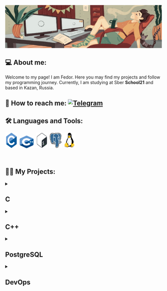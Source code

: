 <img src="images/header.png"/>

## 💻 About me:
Welcome to my page! I am Fedor. Here you may find my projects and follow my programming journey. 
Currently, I am studying at Sber **School21** and based in Kazan, Russia.

## 📲 How to reach me: <a href="https://t.me/sleepy_dopeknight"><img src="https://img.shields.io/badge/Telegram-blue?style=for-the-badge&logo=telegram&logoColor=white" alt="Telegram" width="95"/> </a>


<h2 align="left"> 🛠️ Languages and Tools:</h2>
<p align="left">
    <img src="https://raw.githubusercontent.com/devicons/devicon/master/icons/c/c-original.svg" alt="c" width="40" height="50"/> </a>
    <img src="https://raw.githubusercontent.com/devicons/devicon/master/icons/cplusplus/cplusplus-original.svg" alt="cplusplus" width="50" height="40"/> </a>
    <img src="https://raw.githubusercontent.com/devicons/devicon/master/icons/bash/bash-original.svg" alt="bash" width="40" height="50"/> </a>
    <img src="https://raw.githubusercontent.com/devicons/devicon/master/icons/postgresql/postgresql-original.svg" alt="postgresql" width="40" height="50"/> </a> 
    <img src="https://raw.githubusercontent.com/devicons/devicon/master/icons/linux/linux-original.svg" alt="linux" width="40" height="50"/> </a> 
</p>

<br />
<h2> 🧑‍💻 My Projects: </h2>

<details>
  <summary><h2>C</h2></summary>

| Project name                                                                                                                                                                                                                                                                                                                                                             | Description                                                                                                                                                                                                                                                                                                                                                                                                                                                                                                                                                                                                                                                                                                                                                                                                                                                                                                              |
|--------------------------------------------------------------------------------------------------------------------------------------------------------------------------------------------------------------------------------------------------------------------------------------------------------------------------------------------------------------------------|--------------------------------------------------------------------------------------------------------------------------------------------------------------------------------------------------------------------------------------------------------------------------------------------------------------------------------------------------------------------------------------------------------------------------------------------------------------------------------------------------------------------------------------------------------------------------------------------------------------------------------------------------------------------------------------------------------------------------------------------------------------------------------------------------------------------------------------------------------------------------------------------------------------------------|
| <h4> <p align=center> [Bash_Utilities_C](https://github.com/SleepyDopeKnight/Bash_Utilities_C)  </p> </h4>                                                                                                                                                                                                                                                                                                 | In this project i learn and develop basic Bash utilities for working with C programming language texts. These utilities (cat and grep) are often used in the Linux terminal. As part of the project i’ll learn the organization of the Bash utilities and solidify knowledge of structured programming. <br><br> **[Tools: C, Bash, Makefile]**                                                                                                                                                                                                                                                                                                                                                                                                                                                                                                                                                                                                                                                                                       |
| <h4> <p align=center> [String_functions_C](https://github.com/SleepyDopeKnight/String_functions_C)  </p> </h4>                                                                                                                                                                                                                                                                                                 | In this project i develop my own implementation of the string.h library in C programming language with some additions. The string.h library is the main C library for string processing. As part of the project i work on tasks with string data and consolidate the structured approach. <br><br> **[Tools: C, Unit-tests, Makefile]**                                                                                                                                                                                                                                                                                                                                                                                                                                                                                                                                                                                                                                                                                       |
| <h4> <p align=center> [Matrix.h_C](https://github.com/SleepyDopeKnight/Matrix.h_C)  </p> </h4>                                                                                                                                                                                                                                                                                             | In this project i implement my own library for processing numerical matrices in the C programming language. Matrices are one of the basic data structures in programming, e.g. they are used to represent table values, for computational tasks and neural networks. <br><br> **[Tools: C, Unit-tests, Makefile]**                                                                                                                                                                                                                                                                                                                                                                                                                                                                                                                                                                                                                                                                             |
| <h4> <p align=center> [Smart_Calculator_C/Qt](https://github.com/SleepyDopeKnight/Smart_Calculator_C-Qt) </p> </h4>                                                                                                                                                                                                                                                                                     | In this project, i implement in C programming language using the structural approach an extended version of the usual calculator that can be found in the standard applications of every operating system. <br><br> **[Tools: C, Unit-tests, Makefile, Qt]**                                                                                                                                                                                                                                                                                                                                                                                                                                                                                                                                                                               |
| &nbsp;&nbsp;&nbsp;&nbsp;&nbsp;&nbsp;&nbsp;&nbsp;&nbsp;&nbsp;&nbsp;&nbsp;&nbsp;&nbsp;&nbsp;&nbsp;&nbsp;&nbsp;&nbsp;&nbsp;&nbsp;&nbsp;&nbsp;&nbsp;&nbsp;&nbsp;&nbsp;&nbsp;&nbsp;&nbsp;&nbsp;&nbsp;&nbsp;&nbsp;&nbsp;&nbsp;&nbsp;&nbsp;&nbsp;&nbsp;&nbsp;&nbsp;&nbsp;&nbsp;&nbsp;&nbsp;&nbsp;&nbsp;&nbsp;&nbsp;&nbsp;&nbsp;&nbsp;&nbsp;&nbsp;&nbsp;&nbsp;&nbsp;&nbsp;&nbsp; | &nbsp;&nbsp;&nbsp;&nbsp;&nbsp;&nbsp;&nbsp;&nbsp;&nbsp;&nbsp;&nbsp;&nbsp;&nbsp;&nbsp;&nbsp;&nbsp;&nbsp;&nbsp;&nbsp;&nbsp;&nbsp;&nbsp;&nbsp;&nbsp;&nbsp;&nbsp;&nbsp;&nbsp;&nbsp;&nbsp;&nbsp;&nbsp;&nbsp;&nbsp;&nbsp;&nbsp;&nbsp;&nbsp;&nbsp;&nbsp;&nbsp;&nbsp;&nbsp;&nbsp;&nbsp;&nbsp;&nbsp;&nbsp;&nbsp;&nbsp;&nbsp;&nbsp;&nbsp;&nbsp;&nbsp;&nbsp;&nbsp;&nbsp;&nbsp;&nbsp;&nbsp;&nbsp;&nbsp;&nbsp;&nbsp;&nbsp;&nbsp;&nbsp;&nbsp;&nbsp;&nbsp;&nbsp;&nbsp;&nbsp;&nbsp;&nbsp;&nbsp;&nbsp;&nbsp;&nbsp;&nbsp;&nbsp;&nbsp;&nbsp;&nbsp;&nbsp;&nbsp;&nbsp;&nbsp;&nbsp;&nbsp;&nbsp;&nbsp;&nbsp;&nbsp;&nbsp;&nbsp;&nbsp;&nbsp;&nbsp;&nbsp;&nbsp;&nbsp;&nbsp;&nbsp;&nbsp;&nbsp;&nbsp;&nbsp;&nbsp;&nbsp;&nbsp;&nbsp;&nbsp;&nbsp;&nbsp;&nbsp;&nbsp;&nbsp;&nbsp;&nbsp;&nbsp;&nbsp;&nbsp;&nbsp;&nbsp;&nbsp;&nbsp;&nbsp;&nbsp;&nbsp;&nbsp;&nbsp;&nbsp;&nbsp;&nbsp;&nbsp;&nbsp;&nbsp;&nbsp;&nbsp;&nbsp;&nbsp;&nbsp;&nbsp;&nbsp;&nbsp;&nbsp; |

</details>
<details>
  <summary><h2>C++</h2></summary>

| Project name                                                                                                                                                                                                                                                                                                                                                             | Description                                                                                                                                                                                                                                                                                                                                                                                                                                                                                                                                                                                                                                                                                                                                                                                                                                                                                                              |
|--------------------------------------------------------------------------------------------------------------------------------------------------------------------------------------------------------------------------------------------------------------------------------------------------------------------------------------------------------------------------|--------------------------------------------------------------------------------------------------------------------------------------------------------------------------------------------------------------------------------------------------------------------------------------------------------------------------------------------------------------------------------------------------------------------------------------------------------------------------------------------------------------------------------------------------------------------------------------------------------------------------------------------------------------------------------------------------------------------------------------------------------------------------------------------------------------------------------------------------------------------------------------------------------------------------|
| <h4> <p align=center> [Matrix.h_CPP](https://github.com/SleepyDopeKnight/Matrix.h_CPP)  </p> </h4>                                                                                                                                                                                                                                                                                             | In this project, i implement the matrix library that i already know from the s21_matrix project, but this time i using the object-oriented approach (see materials). The object-oriented approach allows to implement a library for matrices as a separate class whose objects have defined operations. <br><br> **[Tools: C++, GTests, Makefile]**                                                                                                                                                                                                                                                                                                                                                                                                                                                                                                                                                                                                                                                                                       |
| <h4> <p align=center> [Containers_CPP](https://github.com/SleepyDopeKnight/Containers_CPP)  </p> </h4>                                                                                                                                                                                                                                                                                             | In this project, i implement the matrix library that i already know from the s21_matrix project, but this time i using the object-oriented approach (see materials). The object-oriented approach allows to implement a library for matrices as a separate class whose objects have defined operations. <br><br> **[Tools: C++, GTests, Makefile]**                                                                                                                                                                                                                                                                                                                                                                                                                                                                                                                                                                                                                                                                                       |
| <h4> <p align=center> [Smart_Calculator_CPP/Qt](https://github.com/SleepyDopeKnight/Smart_Calculator_CPP-Qt)  </p> </h4>                                                                                                                                                                                                                                                                                             | In this project i need to implement an extended version of the standard calculator in C++ in the object-oriented programming paradigm, implementing the same functions as the previously developed application in Smart_Calcalculator project. <br><br> **[Tools: C++, GTests, Makefile, Qt]**                                                                                                                                                                                                                                                                                                                                                                                                                                                                                                                                                                                                                                                                                       |
| &nbsp;&nbsp;&nbsp;&nbsp;&nbsp;&nbsp;&nbsp;&nbsp;&nbsp;&nbsp;&nbsp;&nbsp;&nbsp;&nbsp;&nbsp;&nbsp;&nbsp;&nbsp;&nbsp;&nbsp;&nbsp;&nbsp;&nbsp;&nbsp;&nbsp;&nbsp;&nbsp;&nbsp;&nbsp;&nbsp;&nbsp;&nbsp;&nbsp;&nbsp;&nbsp;&nbsp;&nbsp;&nbsp;&nbsp;&nbsp;&nbsp;&nbsp;&nbsp;&nbsp;&nbsp;&nbsp;&nbsp;&nbsp;&nbsp;&nbsp;&nbsp;&nbsp;&nbsp;&nbsp;&nbsp;&nbsp;&nbsp;&nbsp;&nbsp;&nbsp; | &nbsp;&nbsp;&nbsp;&nbsp;&nbsp;&nbsp;&nbsp;&nbsp;&nbsp;&nbsp;&nbsp;&nbsp;&nbsp;&nbsp;&nbsp;&nbsp;&nbsp;&nbsp;&nbsp;&nbsp;&nbsp;&nbsp;&nbsp;&nbsp;&nbsp;&nbsp;&nbsp;&nbsp;&nbsp;&nbsp;&nbsp;&nbsp;&nbsp;&nbsp;&nbsp;&nbsp;&nbsp;&nbsp;&nbsp;&nbsp;&nbsp;&nbsp;&nbsp;&nbsp;&nbsp;&nbsp;&nbsp;&nbsp;&nbsp;&nbsp;&nbsp;&nbsp;&nbsp;&nbsp;&nbsp;&nbsp;&nbsp;&nbsp;&nbsp;&nbsp;&nbsp;&nbsp;&nbsp;&nbsp;&nbsp;&nbsp;&nbsp;&nbsp;&nbsp;&nbsp;&nbsp;&nbsp;&nbsp;&nbsp;&nbsp;&nbsp;&nbsp;&nbsp;&nbsp;&nbsp;&nbsp;&nbsp;&nbsp;&nbsp;&nbsp;&nbsp;&nbsp;&nbsp;&nbsp;&nbsp;&nbsp;&nbsp;&nbsp;&nbsp;&nbsp;&nbsp;&nbsp;&nbsp;&nbsp;&nbsp;&nbsp;&nbsp;&nbsp;&nbsp;&nbsp;&nbsp;&nbsp;&nbsp;&nbsp;&nbsp;&nbsp;&nbsp;&nbsp;&nbsp;&nbsp;&nbsp;&nbsp;&nbsp;&nbsp;&nbsp;&nbsp;&nbsp;&nbsp;&nbsp;&nbsp;&nbsp;&nbsp;&nbsp;&nbsp;&nbsp;&nbsp;&nbsp;&nbsp;&nbsp;&nbsp;&nbsp;&nbsp;&nbsp;&nbsp;&nbsp;&nbsp;&nbsp;&nbsp;&nbsp;&nbsp;&nbsp;&nbsp;&nbsp; |

</details>
<details>
  <summary><h2>PostgreSQL</h2></summary>

| Project name                                                                                                                                                                                                                                                                                                                                                             | Description                                                                                                                                                                                                                                                                                                                                                                                                                                                                                                                                                                                                                                                                                                                                                                                                                                                                                                              |
|--------------------------------------------------------------------------------------------------------------------------------------------------------------------------------------------------------------------------------------------------------------------------------------------------------------------------------------------------------------------------|--------------------------------------------------------------------------------------------------------------------------------------------------------------------------------------------------------------------------------------------------------------------------------------------------------------------------------------------------------------------------------------------------------------------------------------------------------------------------------------------------------------------------------------------------------------------------------------------------------------------------------------------------------------------------------------------------------------------------------------------------------------------------------------------------------------------------------------------------------------------------------------------------------------------------|
| <h4> <p align=center> [Introduction_to_SQL](https://github.com/SleepyDopeKnight/Introduction_to_SQL)  </p>  </h4>                                                                                                                                                                                                                                                                  | A 10-day intensive, aimed at gaining basic skills of working with postgreSQL.<br><br> **[Tools: PostgreSQL]**                                                                                                                                                                                                                                                                                                                                                                                                                                                                                                                                                                                                                                                                                                                                                                                                                                            |
| <h4> <p align=center> [School_Info_SQL](https://github.com/SleepyDopeKnight/School_Info_SQL)  </p>  </h4>                                                                                                                                                                                                                                                                                            | In this project, i have to put my knowledge of SQL into practice.  I need to create a database with data about School 21 and write procedures and functions to retrieve information, as well as procedures and triggers to change it.<br><br> **[Tools: PostgreSQL]**                                                                                                                                                                                                                                                                                                                                                                                                                                                                                                                                                                                                                                                                                                                                         |
| <h4> <p align=center> [Retail_Analytics_SQL](https://github.com/SleepyDopeKnight/Retail_Analytics_SQL)        </p>  </h4>                                                                                                                                                                                                                                                                  | In this project i put into practice your knowledge of SQL. I need to create a database with knowledge of retailers' customers, and write the views and procedures needed to create personal offers.<br><br> **[Tools: PostgreSQL]**                                                                                                                                                                                                                                                                                                                                                                                                                                                                                                                                                                                                                                                                                                                                                                              |
| &nbsp;&nbsp;&nbsp;&nbsp;&nbsp;&nbsp;&nbsp;&nbsp;&nbsp;&nbsp;&nbsp;&nbsp;&nbsp;&nbsp;&nbsp;&nbsp;&nbsp;&nbsp;&nbsp;&nbsp;&nbsp;&nbsp;&nbsp;&nbsp;&nbsp;&nbsp;&nbsp;&nbsp;&nbsp;&nbsp;&nbsp;&nbsp;&nbsp;&nbsp;&nbsp;&nbsp;&nbsp;&nbsp;&nbsp;&nbsp;&nbsp;&nbsp;&nbsp;&nbsp;&nbsp;&nbsp;&nbsp;&nbsp;&nbsp;&nbsp;&nbsp;&nbsp;&nbsp;&nbsp;&nbsp;&nbsp;&nbsp;&nbsp;&nbsp;&nbsp; | &nbsp;&nbsp;&nbsp;&nbsp;&nbsp;&nbsp;&nbsp;&nbsp;&nbsp;&nbsp;&nbsp;&nbsp;&nbsp;&nbsp;&nbsp;&nbsp;&nbsp;&nbsp;&nbsp;&nbsp;&nbsp;&nbsp;&nbsp;&nbsp;&nbsp;&nbsp;&nbsp;&nbsp;&nbsp;&nbsp;&nbsp;&nbsp;&nbsp;&nbsp;&nbsp;&nbsp;&nbsp;&nbsp;&nbsp;&nbsp;&nbsp;&nbsp;&nbsp;&nbsp;&nbsp;&nbsp;&nbsp;&nbsp;&nbsp;&nbsp;&nbsp;&nbsp;&nbsp;&nbsp;&nbsp;&nbsp;&nbsp;&nbsp;&nbsp;&nbsp;&nbsp;&nbsp;&nbsp;&nbsp;&nbsp;&nbsp;&nbsp;&nbsp;&nbsp;&nbsp;&nbsp;&nbsp;&nbsp;&nbsp;&nbsp;&nbsp;&nbsp;&nbsp;&nbsp;&nbsp;&nbsp;&nbsp;&nbsp;&nbsp;&nbsp;&nbsp;&nbsp;&nbsp;&nbsp;&nbsp;&nbsp;&nbsp;&nbsp;&nbsp;&nbsp;&nbsp;&nbsp;&nbsp;&nbsp;&nbsp;&nbsp;&nbsp;&nbsp;&nbsp;&nbsp;&nbsp;&nbsp;&nbsp;&nbsp;&nbsp;&nbsp;&nbsp;&nbsp;&nbsp;&nbsp;&nbsp;&nbsp;&nbsp;&nbsp;&nbsp;&nbsp;&nbsp;&nbsp;&nbsp;&nbsp;&nbsp;&nbsp;&nbsp;&nbsp;&nbsp;&nbsp;&nbsp;&nbsp;&nbsp;&nbsp;&nbsp;&nbsp;&nbsp;&nbsp;&nbsp;&nbsp;&nbsp;&nbsp;&nbsp;&nbsp;&nbsp;&nbsp;&nbsp; |

</details>
<details>
  <summary><h2>DevOps</h2></summary>

| Project name                                                                                                                                                                                                                                                                                                                                                             | Description                                                                                                                                                                                                                                                                                                                                                                                                                                                                                                                                                                                                                                                                                                                                                                                                                                                                                                              |
|--------------------------------------------------------------------------------------------------------------------------------------------------------------------------------------------------------------------------------------------------------------------------------------------------------------------------------------------------------------------------|--------------------------------------------------------------------------------------------------------------------------------------------------------------------------------------------------------------------------------------------------------------------------------------------------------------------------------------------------------------------------------------------------------------------------------------------------------------------------------------------------------------------------------------------------------------------------------------------------------------------------------------------------------------------------------------------------------------------------------------------------------------------------------------------------------------------------------------------------------------------------------------------------------------------------|
| <h4> <p align=center> [Linux_Local_Network](https://github.com/SleepyDopeKnight/Linux_Local_Network)  </p>  </h4>                                                                                                                                                                                                                                                                  | Linux local networks configuration on virtual machines.<br><br> **[Tools: Bash]**                                                                                                                                                                                                                                                                                                                                                                                                                                                                                                                                                                                                                                                                                                                                                                                                                                            |
| <h4> <p align=center> [Monitoring_System_v1](https://github.com/SleepyDopeKnight/Monitoring_System_v1)  </p>  </h4>                                                                                                                                                                                                                                                                                            | Linux basic bash scripting and system research.<br><br> **[Tools: Bash]**                                                                                                                                                                                                                                                                                                                                                                                                                                                                                                                                                                                                                                                                                                                                         |
| <h4> <p align=center> [Monitoring_System_v2](https://github.com/SleepyDopeKnight/Monitoring_System_v2)        </p>  </h4>                                                                                                                                                                                                                                                                  | Real-time monitoring and research of the system status.<br><br> **[Tools: Bash, node-exporter, Prometheus, Grafana, nginx]**                                                                                                                                                                                                                                                                                                                                                                                                                                                                                                                                                                                                                                                                                                                                                                              |
| <h4> <p align=center> [Docker_nginx](https://github.com/SleepyDopeKnight/Docker_nginx)        </p>  </h4>                                                                                                                                                                                                                                                                  | Introduction to docker. Developing a simple docker image for your own server.<br><br> **[Tools: Bash, Docker, nginx]**                                                                                                                                                                                                                                                                                                                                                                                                                                                                                                                                                                                                                                                                                                                                                                              |
| <h4> <p align=center> [Basic_CICD](https://github.com/SleepyDopeKnight/Basic_CICD)        </p>  </h4>                                                                                                                                                                                                                                                                  | In this project i put into practice your knowledge of SQL. I need to create a database with knowledge of retailers' customers, and write the views and procedures needed to create personal offers.<br><br> **[Tools: Bash, GitlabCICD]**                                                                                                                                                                                                                                                                                                                                                                                                                                                                                                                                                                                                                                                                                                                                                                              |
| &nbsp;&nbsp;&nbsp;&nbsp;&nbsp;&nbsp;&nbsp;&nbsp;&nbsp;&nbsp;&nbsp;&nbsp;&nbsp;&nbsp;&nbsp;&nbsp;&nbsp;&nbsp;&nbsp;&nbsp;&nbsp;&nbsp;&nbsp;&nbsp;&nbsp;&nbsp;&nbsp;&nbsp;&nbsp;&nbsp;&nbsp;&nbsp;&nbsp;&nbsp;&nbsp;&nbsp;&nbsp;&nbsp;&nbsp;&nbsp;&nbsp;&nbsp;&nbsp;&nbsp;&nbsp;&nbsp;&nbsp;&nbsp;&nbsp;&nbsp;&nbsp;&nbsp;&nbsp;&nbsp;&nbsp;&nbsp;&nbsp;&nbsp;&nbsp;&nbsp; | &nbsp;&nbsp;&nbsp;&nbsp;&nbsp;&nbsp;&nbsp;&nbsp;&nbsp;&nbsp;&nbsp;&nbsp;&nbsp;&nbsp;&nbsp;&nbsp;&nbsp;&nbsp;&nbsp;&nbsp;&nbsp;&nbsp;&nbsp;&nbsp;&nbsp;&nbsp;&nbsp;&nbsp;&nbsp;&nbsp;&nbsp;&nbsp;&nbsp;&nbsp;&nbsp;&nbsp;&nbsp;&nbsp;&nbsp;&nbsp;&nbsp;&nbsp;&nbsp;&nbsp;&nbsp;&nbsp;&nbsp;&nbsp;&nbsp;&nbsp;&nbsp;&nbsp;&nbsp;&nbsp;&nbsp;&nbsp;&nbsp;&nbsp;&nbsp;&nbsp;&nbsp;&nbsp;&nbsp;&nbsp;&nbsp;&nbsp;&nbsp;&nbsp;&nbsp;&nbsp;&nbsp;&nbsp;&nbsp;&nbsp;&nbsp;&nbsp;&nbsp;&nbsp;&nbsp;&nbsp;&nbsp;&nbsp;&nbsp;&nbsp;&nbsp;&nbsp;&nbsp;&nbsp;&nbsp;&nbsp;&nbsp;&nbsp;&nbsp;&nbsp;&nbsp;&nbsp;&nbsp;&nbsp;&nbsp;&nbsp;&nbsp;&nbsp;&nbsp;&nbsp;&nbsp;&nbsp;&nbsp;&nbsp;&nbsp;&nbsp;&nbsp;&nbsp;&nbsp;&nbsp;&nbsp;&nbsp;&nbsp;&nbsp;&nbsp;&nbsp;&nbsp;&nbsp;&nbsp;&nbsp;&nbsp;&nbsp;&nbsp;&nbsp;&nbsp;&nbsp;&nbsp;&nbsp;&nbsp;&nbsp;&nbsp;&nbsp;&nbsp;&nbsp;&nbsp;&nbsp;&nbsp;&nbsp;&nbsp;&nbsp;&nbsp;&nbsp;&nbsp;&nbsp; |

</details>

